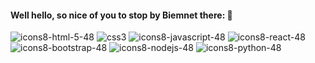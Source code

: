#### Well hello, so nice of you to stop by Biemnet there: 👋

![icons8-html-5-48](https://user-images.githubusercontent.com/81128505/140575187-a2ab4465-9187-473e-987c-7ee5aeedfb80.png)
![css3](https://user-images.githubusercontent.com/81128505/140572753-54ff41cb-5b32-4933-83c7-39f81d518eab.png)
![icons8-javascript-48](https://user-images.githubusercontent.com/81128505/140575279-678ec7b5-6765-4788-85aa-33b14da1acc9.png)
![icons8-react-48](https://user-images.githubusercontent.com/81128505/140575885-416a5d53-b369-4aac-a434-6ac1c2571edf.png)
![icons8-bootstrap-48](https://user-images.githubusercontent.com/81128505/140575983-50110c46-9f19-4433-80a8-b0f54fffa92f.png)
![icons8-nodejs-48](https://user-images.githubusercontent.com/81128505/140575993-45e108e2-d81d-4bfc-8cac-5ced90301bae.png)
![icons8-python-48](https://user-images.githubusercontent.com/81128505/140576000-89d61a89-d8ab-4594-950b-ff69d5f640e6.png)











<!--
**Biemnet/Biemnet** is a ✨ _special_ ✨ repository because its `README.md` (this file) appears on your GitHub profile.

Here are some ideas to get you started:

- 🔭 I’m currently working on ...
- 🌱 I’m currently learning ...
- 👯 I’m looking to collaborate on ...
- 🤔 I’m looking for help with ...
- 💬 Ask me about ...
- 📫 How to reach me: ...
- 😄 Pronouns: ...
- ⚡ Fun fact: ...
-->
